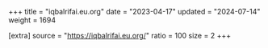 +++
title = "iqbalrifai.eu.org"
date = "2023-04-17"
updated = "2024-07-14"
weight = 1694

[extra]
source = "https://iqbalrifai.eu.org/"
ratio = 100
size = 2
+++
